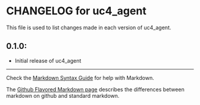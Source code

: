 # CHANGELOG for uc4_agent

This file is used to list changes made in each version of uc4_agent.

## 0.1.0:

* Initial release of uc4_agent

- - -
Check the [Markdown Syntax Guide](http://daringfireball.net/projects/markdown/syntax) for help with Markdown.

The [Github Flavored Markdown page](http://github.github.com/github-flavored-markdown/) describes the differences between markdown on github and standard markdown.
